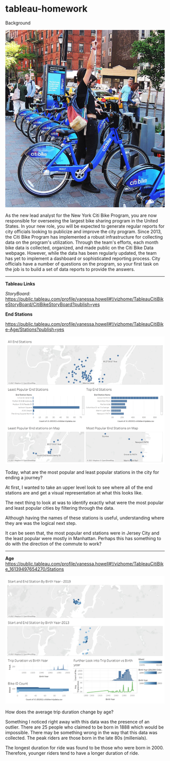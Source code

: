 # tableau-homework

Background

![background image](https://github.com/howellva/tableau-homework/blob/main/images/citi-bike-station-bikes.jpg) 

As the new lead analyst for the New York Citi Bike Program, you are now responsible for overseeing the largest bike sharing program in the United States. In your new role, you will be expected to generate regular reports for city officials looking to publicize and improve the city program.
Since 2013, the Citi Bike Program has implemented a robust infrastructure for collecting data on the program's utilization. Through the team's efforts, each month bike data is collected, organized, and made public on the Citi Bike Data webpage.
However, while the data has been regularly updated, the team has yet to implement a dashboard or sophisticated reporting process. City officials have a number of questions on the program, so your first task on the job is to build a set of data reports to provide the answers.
__________________________________________________________________________________________________________________________________________________________
**Tableau Links**

_StoryBoard:_ https://public.tableau.com/profile/vanessa.howell#!/vizhome/TableauCitiBikeStoryBoard/CitiBikeStoryBoard?publish=yes

**End Stations**

https://public.tableau.com/profile/vanessa.howell#!/vizhome/TableauCitiBike-Age/Stations?publish=yes

![dashboard stations](https://github.com/howellva/tableau-homework/blob/main/images/Stations.png) 

Today, what are the most popular and least popular stations in the city for ending a journey?  

At first, I wanted to take an upper level look to see where all of the end stations are and get a visual representation at what this looks like.  

The next thing to look at was to identify exactly what were the most popular and least popular cities by filtering through the data. 

Although having the names of these stations is useful, understanding where they are was the logical next step.  

It can be seen that, the most popular end stations were in Jersey City and the least popular were mostly in Manhattan. Perhaps this has something to do with the direction of the commute to work?




_________________________________________________________________________________________________________________
**Age**
https://public.tableau.com/profile/vanessa.howell#!/vizhome/TableauCitiBike_16139497654270/Stations

![Birth Year](https://github.com/howellva/tableau-homework/blob/main/images/Age.png)

How does the average trip duration change by age? 

Something I noticed right away with this data was the presence of an outlier. There are 25 people who claimed to be born in 1888 which would be impossible. There may be something wrong in the way that this data was collected. The peak riders are those born in the late 80s (millenials). 

The longest duration for ride was found to be those who were born in 2000. Therefore, younger riders tend to have a longer duration of ride. 
